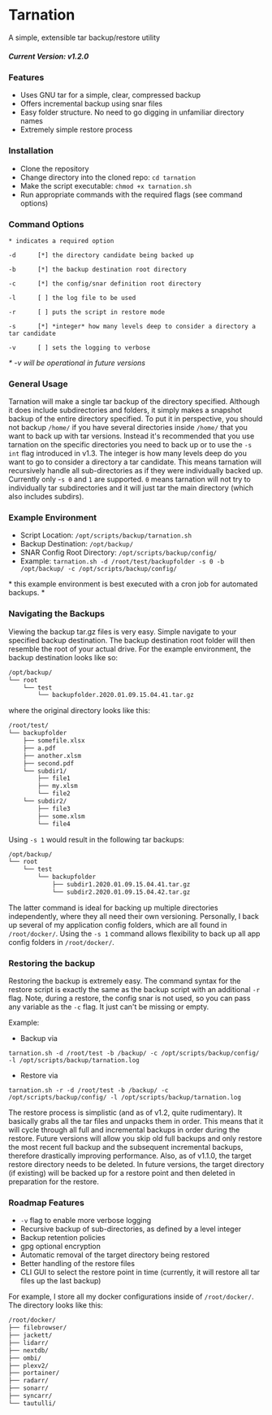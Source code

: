 # Tarnation
A simple, extensible tar backup/restore utility

##### Current Version: v1.2.0

### Features
- Uses GNU tar for a simple, clear, compressed backup
- Offers incremental backup using snar files
- Easy folder structure. No need to go digging in unfamiliar directory names
- Extremely simple restore process

### Installation
- Clone the repository
- Change directory into the cloned repo: `cd tarnation`
- Make the script executable: `chmod +x tarnation.sh`
- Run appropriate commands with the required flags (see command options)

### Command Options
`* indicates a required option`

`-d      [*] the directory candidate being backed up`

`-b      [*] the backup destination root directory`

`-c      [*] the config/snar definition root directory`

`-l      [ ] the log file to be used`

`-r      [ ] puts the script in restore mode`

`-s      [*] *integer* how many levels deep to consider a directory a tar candidate`

`-v      [ ] sets the logging to verbose`

_\* -v will be operational in future versions_

### General Usage
Tarnation will make a single tar backup of the directory specified. Although it does include subdirectories and folders, it simply makes a snapshot backup of the entire directory specified. To put it in perspective, you should not backup `/home/` if you have several directories inside `/home/` that you want to back up with tar versions. Instead it's recommended that you use tarnation on the specific directories you need to back up or to use the `-s int` flag introduced in v1.3. The integer is how many levels deep do you want to go to consider a directory a tar candidate. This means tarnation will recursively handle all sub-directories as if they were individually backed up. Currently only -`s 0` and `1` are supported. `0` means tarnation will not try to individually tar subdirectories and it will just tar the main directory (which also includes subdirs).

### Example Environment
- Script Location: `/opt/scripts/backup/tarnation.sh`
- Backup Destination: `/opt/backup/`
- SNAR Config Root Directory: `/opt/scripts/backup/config/`
- Example:
`tarnation.sh -d /root/test/backupfolder -s 0 -b /opt/backup/ -c /opt/scripts/backup/config/`

\* this example environment is best executed with a cron job for automated backups. *

### Navigating the Backups

Viewing the backup tar.gz files is very easy. Simple navigate to your specified backup destination. The backup destination root folder will then resemble the root of your actual drive. For the example environment, the backup destination looks like so:
```bash
/opt/backup/
└── root
    └── test
        └── backupfolder.2020.01.09.15.04.41.tar.gz
```
where the original directory looks like this:
```bash
/root/test/
└── backupfolder
    ├── somefile.xlsx
    ├── a.pdf
    ├── another.xlsm
    ├── second.pdf
    └── subdir1/
        ├── file1
        ├── my.xlsm
        └── file2
    └── subdir2/
        ├── file3
        ├── some.xlsm
        └── file4
```

Using `-s 1` would result in the following tar backups:

```bash
/opt/backup/
└── root
    └── test
        └── backupfolder
            ├── subdir1.2020.01.09.15.04.41.tar.gz
            └── subdir2.2020.01.09.15.04.42.tar.gz
```

The latter command is ideal for backing up multiple directories independently, where they all need their own versioning. Personally, I back up several of my application config folders, which are all found in `/root/docker/`. Using the `-s 1` command allows flexibility to back up all app config folders in `/root/docker/`.

### Restoring the backup
Restoring the backup is extremely easy. The command syntax for the restore script is exactly the same as the backup script with an additional `-r` flag. Note, during a restore, the config snar is not used, so you can pass any variable as the `-c` flag. It just can't be missing or empty.

Example:
- Backup via

```tarnation.sh -d /root/test -b /backup/ -c /opt/scripts/backup/config/ -l /opt/scripts/backup/tarnation.log```
- Restore via

```tarnation.sh -r -d /root/test -b /backup/ -c /opt/scripts/backup/config/ -l /opt/scripts/backup/tarnation.log```

The restore process is simplistic (and as of v1.2, quite rudimentary). It basically grabs all the tar files and unpacks them in order. This means that it will cycle through all full and incremental backups in order during the restore. Future versions will allow you skip old full backups and only restore the most recent full backup and the subsequent incremental backups, therefore drastically improving performance. Also, as of v1.1.0, the target restore directory needs to be deleted. In future versions, the target directory (if existing) will be backed up for a restore point and then deleted in preparation for the restore.

### Roadmap Features
- `-v` flag to enable more verbose logging
- Recursive backup of sub-directories, as defined by a level integer
- Backup retention policies
- gpg optional encryption
- Automatic removal of the target directory being restored
- Better handling of the restore files
- CLI GUI to select the restore point in time (currently, it will restore all tar files up the last backup)


For example, I store all my docker configurations inside of `/root/docker/`. The directory looks like this:
```bash
/root/docker/
├── filebrowser/
├── jackett/
├── lidarr/
├── nextdb/
├── ombi/
├── plexv2/
├── portainer/
├── radarr/
├── sonarr/
├── syncarr/
└── tautulli/
```